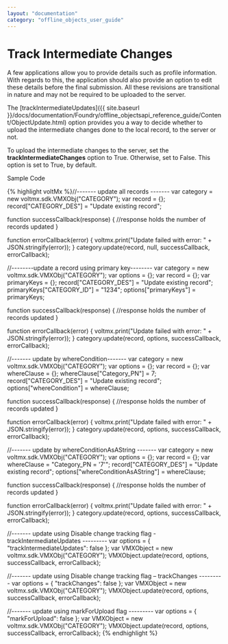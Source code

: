```yaml
---
layout: "documentation"
category: "offline_objects_user_guide"
---
```


Track Intermediate Changes
==========================

A few applications allow you to provide details such as profile information. With regards to this, the application should also provide an option to edit these details before the final submission. All these revisions are transitional in nature and may not be required to be uploaded to the server.

The [trackIntermediateUpdates]({{ site.baseurl }}/docs/documentation/Foundry/offline_objectsapi_reference_guide/Content/ObjectUpdate.html) option provides you a way to decide whether to upload the intermediate changes done to the local record, to the server or not.

To upload the intermediate changes to the server, set the **trackIntermediateChanges** option to True. Otherwise, set to False. This option is set to True, by default.

Sample Code

{% highlight voltMx %}//------- update all records -------
var category = new voltmx.sdk.VMXObj("CATEGORY");
var record = {};
record["CATEGORY_DES"] = "Update existing record";

function successCallback(response) {
    //response holds the number of records updated
}

function errorCallback(error) {
    voltmx.print("Update failed with error: " + JSON.stringify(error));
}
category.update(record, null, successCallback, errorCallback);

//--------update a record using primary key--------
var category = new voltmx.sdk.VMXObj("CATEGORY");
var options = {};
var record = {};
var primaryKeys = {};
record["CATEGORY_DES"] = "Update existing record";
primaryKeys["CATEGORY_ID"] = "1234";
options["primaryKeys"] = primaryKeys;

function successCallback(response) {
    //response holds the number of records updated
}

function errorCallback(error) {
    voltmx.print("Update failed with error: " + JSON.stringify(error));
}
category.update(record, options, successCallback, errorCallback);

//------- update by whereCondition-------
var category = new voltmx.sdk.VMXObj("CATEGORY");
var options = {};
var record = {};
var whereClause = {};
whereClause["Category_PN"] = 7;
record["CATEGORY_DES"] = "Update existing record";
options["whereCondition"] = whereClause;

function successCallback(response) {
    //response holds the number of records updated
}

function errorCallback(error) {
    voltmx.print("Update failed with error: " + JSON.stringify(error));
}
category.update(record, options, successCallback, errorCallback);

//------- update by whereConditionAsAString -------
var category = new voltmx.sdk.VMXObj("CATEGORY");
var options = {};
var record = {};
var whereClause = "Category_PN = '7'";
record["CATEGORY_DES"] = "Update existing record";
options["whereConditionAsAString"] = whereClause;

function successCallback(response) {
    //response holds the number of records updated
}

function errorCallback(error) {
    voltmx.print("Update failed with error: " + JSON.stringify(error));
}
category.update(record, options, successCallback, errorCallback);

//------- update using Disable change tracking flag - trackIntermediateUpdates ---------
var options = {
    "trackIntermediateUpdates": false
};
var VMXObject = new voltmx.sdk.VMXObj("CATEGORY");
VMXObject.update(record, options, successCallback, errorCallback);

//------- update using Disable change tracking flag – trackChanges ---------
var options = {
    "trackChanges": false
};
var VMXObject = new voltmx.sdk.VMXObj("CATEGORY");
VMXObject.update(record, options, successCallback, errorCallback);

//------- update using markForUpload flag --------- 
var options = {
    "markForUpload": false
};
var VMXObject = new voltmx.sdk.VMXObj("CATEGORY");
VMXObject.update(record, options, successCallback, errorCallback);
{% endhighlight %}

